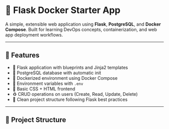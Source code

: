 # 🐳 Flask Docker Starter App

A simple, extensible web application using **Flask**, **PostgreSQL**, and **Docker Compose**. Built for learning DevOps concepts, containerization, and web app deployment workflows.

---

## 🚀 Features

- 🔧 Flask application with blueprints and Jinja2 templates
- 🐘 PostgreSQL database with automatic init
- 🐳 Dockerized environment using Docker Compose
- 🧩 Environment variables with `.env`
- 🎨 Basic CSS + HTML frontend
- ♻️ CRUD operations on users (Create, Read, Update, Delete)
- 📁 Clean project structure following Flask best practices

---

## 📁 Project Structure
